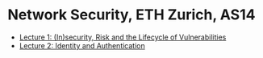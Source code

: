 Network Security, ETH Zurich, AS14
========

- [Lecture 1: (In)security, Risk and the Lifecycle of Vulnerabilities](lecture1.md)
- [Lecture 2: Identity and Authentication](lecture2.md)
